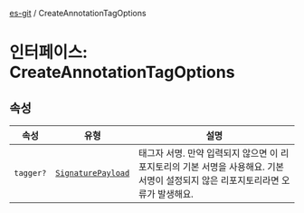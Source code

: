 [es-git](../globals.md) / CreateAnnotationTagOptions

# 인터페이스: CreateAnnotationTagOptions

## 속성

| 속성                            | 유형                                        | 설명                                                                         |
|-------------------------------|-------------------------------------------|----------------------------------------------------------------------------|
| <a id="tagger"></a> `tagger?` | [`SignaturePayload`](SignaturePayload.md) | 태그자 서명. 만약 입력되지 않으면 이 리포지토리의 기본 서명을 사용해요. 기본 서명이 설정되지 않은 리포지토리라면 오류가 발생해요. |
